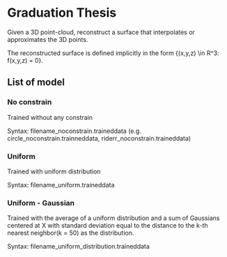 # Graduation Thesis
Given a 3D point-cloud, reconstruct a surface that interpolates or approximates the 3D points.

The reconstructed surface is defined implicitly in the form {(x,y,z) \in R^3: f(x,y,z) = 0}.

## List of model

### No constrain

Trained without any constrain

Syntax: filename_noconstrain.traineddata (e.g. circle_noconstrain.trainneddata, riderr_noconstrain.traineddata)

### Uniform

Trained with uniform distribution

Syntax: filename_uniform.traineddata

### Uniform - Gaussian

Trained with the average of a uniform distribution and a sum of Gaussians centered at X with standard deviation equal to the distance to the k-th nearest neighbor(k = 50) as the distribution.

Syntax: filename_uniform_distribution.traineddata
